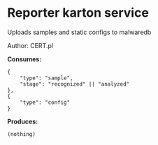 # Reporter karton service

Uploads samples and static configs to malwaredb

Author: CERT.pl

**Consumes:**
```
{
    "type": "sample",
    "stage": "recognized" || "analyzed"
},
{
    "type": "config"
}
```

**Produces:**
```
(nothing)
```
